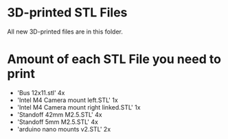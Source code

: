 # 3D-printed STL Files
All new 3D-printed files are in this folder.
# Amount of each STL File you need to print
+ 'Bus 12x11.stl' 4x
+ 'Intel M4 Camera mount left.STL' 1x
+ 'Intel M4 Camera mount right linked.STL' 1x
+ 'Standoff 42mm M2.5.STL' 4x
+ 'Standoff 5mm M2.5.STL' 4x
+ 'arduino nano mounts v2.STL' 2x
